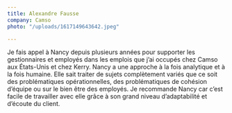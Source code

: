 ```yaml
---
title: Alexandre Fausse
company: Camso
photo: "/uploads/1617149643642.jpeg"

---
```

Je fais appel à Nancy depuis plusieurs années pour supporter les gestionnaires et employés dans les emplois que j’ai occupés chez Camso aux États-Unis et chez Kerry. Nancy a une approche à la fois analytique et à la fois humaine. Elle sait traiter de sujets complètement variés que ce soit des problématiques opérationnelles, des problématiques de cohésion d’équipe ou sur le bien être des employés. Je recommande Nancy car c’est facile de travailler avec elle grâce à son grand niveau d’adaptabilité et d’écoute du client.
